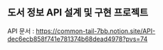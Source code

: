 ## 도서 정보 API 설계 및 구현 프로젝트

API 문서 : https://common-tail-7bb.notion.site/API-dec6ecb858f741e781374b68dead4978?pvs=74
